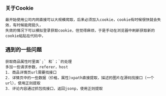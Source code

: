 ### 关于Cookie
    最开始使用公司内网直接可以大规模爬取，后来必须加入cookie，cookie有时候很快就会失效，有时候能爬挺久，  
    失效的情况下可以模拟登录获取cookie，但觉得麻烦，于是手动在浏览器中刷新获取新的cookie粘贴在代码中，
### 遇到的一些问题
    获取商品属性时里面`;` 和`；`的处理  
    多加一些请求参数，referer，host
    1. 商品详情页url需要找接口
    2. 详情页中的一些数据（价格，属性)xpath直接提取，描述的图片在源码找接口（一个url），使用正则提取
    3. 评论内容通过抓包找接口，返回jsonp，使用正则提取
